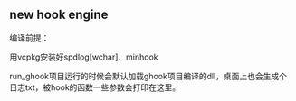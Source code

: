 ## new hook engine



编译前提：

用vcpkg安装好spdlog[wchar]、minhook





run_ghook项目运行的时候会默认加载ghook项目编译的dll，桌面上也会生成个日志txt，被hook的函数一些参数会打印在这里。

